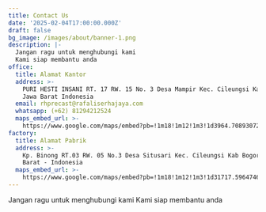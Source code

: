 ```yaml
---
title: Contact Us
date: '2025-02-04T17:00:00.000Z'
draft: false
bg_image: /images/about/banner-1.png
description: |-
  Jangan ragu untuk menghubungi kami
  Kami siap membantu anda
office:
  title: Alamat Kantor
  address: >-
    PURI HESTI INSANI RT. 17 RW. 15 No. 3 Desa Mampir Kec. Cileungsi Kab. bogor
    Jawa Barat Indonesia
  email: rhprecast@rafaliserhajaya.com
  whatsapp: (+62) 81294212524
  maps_embed_url: >-
    https://www.google.com/maps/embed?pb=!1m18!1m12!1m3!1d3964.708930727572!2d107.00577679999999!3d-6.4314245!2m3!1f0!2f0!3f0!3m2!1i1024!2i768!4f13.1!3m3!1m2!1s0x2e6995d8c98e4b45%3A0x65f736ee6b9b6344!2sPuri%20Hesti%20Insani!5e0!3m2!1sid!2sid!4v1738766926876!5m2!1sid!2sid
factory:
  title: Alamat Pabrik
  address: >-
    Kp. Binong RT.03 RW. 05 No.3 Desa Situsari Kec. Cileungsi Kab Bogor, Jawa
    Barat - Indonesia
  maps_embed_url: >-
    https://www.google.com/maps/embed?pb=!1m18!1m12!1m3!1d31717.596474639467!2d106.98145088093608!3d-6.432625827295698!2m3!1f0!2f0!3f0!3m2!1i1024!2i768!4f13.1!3m3!1m2!1s0x2e69966da4b0ebb9%3A0x5e875b91f6b29b47!2sSetu%20Sari%2C%20Kec.%20Cileungsi%2C%20Kabupaten%20Bogor%2C%20Jawa%20Barat!5e0!3m2!1sid!2sid!4v1738770925121!5m2!1sid!2sid
---
```



Jangan ragu untuk menghubungi kami Kami siap membantu anda
